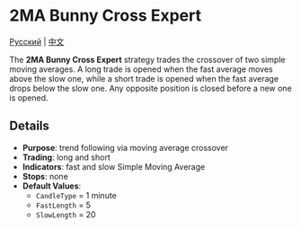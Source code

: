 # 2MA Bunny Cross Expert
[Русский](README_ru.md) | [中文](README_cn.md)

The **2MA Bunny Cross Expert** strategy trades the crossover of two simple moving averages. A long trade is opened when the fast average moves above the slow one, while a short trade is opened when the fast average drops below the slow one. Any opposite position is closed before a new one is opened.

## Details

- **Purpose**: trend following via moving average crossover
- **Trading**: long and short
- **Indicators**: fast and slow Simple Moving Average
- **Stops**: none
- **Default Values**:
  - `CandleType` = 1 minute
  - `FastLength` = 5
  - `SlowLength` = 20
